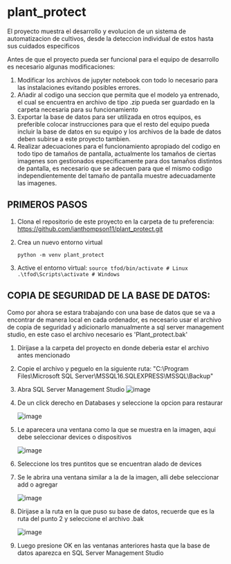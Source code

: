 # plant_protect
El proyecto muestra el desarrollo y evolucion de un sistema de automatizacion de cultivos, desde la deteccion individual de estos hasta sus cuidados especificos


Antes de que el proyecto pueda ser funcional para el equipo de desarrollo es necesario algunas modificaciones:

1. Modificar los archivos de jupyter notebook con todo lo necesario para las instalaciones evitando posibles errores.
2. Añadir al codigo una seccion que permita que el modelo ya entrenado, el cual se encuentra en archivo de tipo .zip pueda ser guardado en la carpeta necesaria para su funcionamiento
3. Exportar la base de datos para ser utilizada en otros equipos, es preferible colocar instrucciones para que el resto del equipo pueda incluir la base de datos en su equipo y los archivos de la bade de datos deben subirse a este proyecto tambien.
4. Realizar adecuaciones para el funcionamiento apropiado del codigo en todo tipo de tamaños de pantalla, actualmente los tamaños de ciertas imagenes son gestionados especificamente para dos tamaños distintos de pantalla, es necesario que se adecuen para que el mismo codigo independientemente del tamaño de pantalla muestre adecuadamente las imagenes.

## PRIMEROS PASOS

1. Clona el repositorio de este proyecto en la carpeta de tu preferencia: https://github.com/ianthompson11/plant_protect.git
2. Crea un nuevo entorno virtual

   ``` python -m venv plant_protect ```
   
3. Active el entorno virtual:
``` source tfod/bin/activate # Linux ```
``` .\tfod\Scripts\activate # Windows ```


## COPIA DE SEGURIDAD DE LA BASE DE DATOS:

Como por ahora se estara trabajando con una base de datos que se va a encontrar de manera local en cada ordenador, es necesario usar el archivo de copia de seguridad y adicionarlo manualmente a sql server management studio, en este caso el archivo necesario es 'Plant_protect.bak'
1. Dirijase a la carpeta del proyecto en donde deberia estar el archivo antes mencionado
2. Copie el archivo y peguelo en la siguiente ruta: "C:\Program Files\Microsoft SQL Server\MSSQL16.SQLEXPRESS\MSSQL\Backup"
3. Abra SQL Server Management Studio
![image](https://github.com/user-attachments/assets/bbab20cd-cf01-4f77-90b5-c358f92e91c1)

4. De un click derecho en Databases y seleccione la opcion para restaurar
   
   ![image](https://github.com/user-attachments/assets/f519d71c-8e8f-47ea-8f3b-066cd12a7dc5)

5. Le aparecera una ventana como la que se muestra en la imagen, aqui debe seleccionar devices o dispositivos
   
   ![image](https://github.com/user-attachments/assets/e8fd0bc9-5ab0-4c75-b159-424d48d4b321)
   
6. Seleccione los tres puntitos que se encuentran alado de devices
    
7. Se le abrira una ventana similar a la de la imagen, alli debe seleccionar add o agregar
    
   ![image](https://github.com/user-attachments/assets/32e6cea3-e682-4a93-94ab-1bc3639692c5)

8. Dirijase a la ruta en la que puso su base de datos, recuerde que es la ruta del punto 2 y seleccione el archivo .bak
    
   ![image](https://github.com/user-attachments/assets/79fb5128-ca69-4330-b475-f70277ce72a9)
   
9. Luego presione OK en las ventanas anteriores hasta que la base de datos aparezca en SQL Server Management Studio







